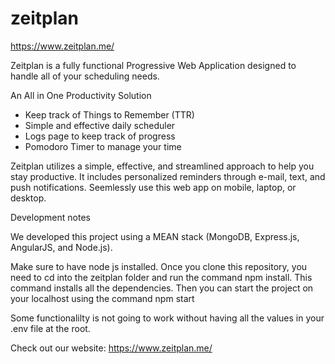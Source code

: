 # zeitplan
https://www.zeitplan.me/

Zeitplan is a fully functional Progressive Web Application designed to handle all of your scheduling needs.

An All in One Productivity Solution
- Keep track of Things to Remember (TTR) 
- Simple and effective daily scheduler 
- Logs page to keep track of progress 
- Pomodoro Timer to manage your time

Zeitplan utilizes a simple, effective, and streamlined approach to help you stay productive. It includes personalized reminders through e-mail, text, and push notifications. Seemlessly use this web app on mobile, laptop, or desktop.

Development notes

We developed this project using a MEAN stack (MongoDB, Express.js, AngularJS, and Node.js).

Make sure to have node js installed. Once you clone this repository, you need to cd into the zeitplan folder and run the command npm install. This command installs all the dependencies.
Then you can start the project on your localhost using the command npm start

Some functionalilty is not going to work without having all the values in your .env file at the root.

Check out our website: https://www.zeitplan.me/


